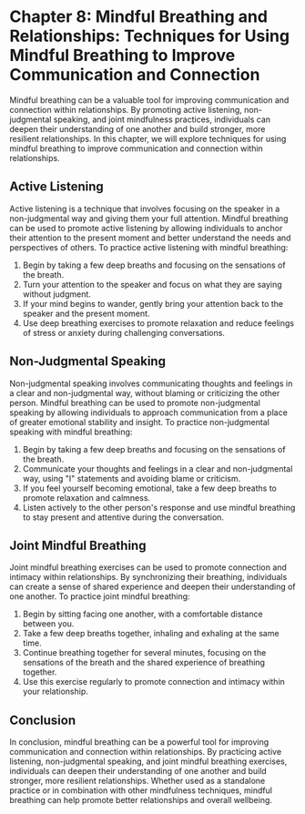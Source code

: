 Chapter 8: Mindful Breathing and Relationships: Techniques for Using Mindful Breathing to Improve Communication and Connection
==============================================================================================================================

Mindful breathing can be a valuable tool for improving communication and connection within relationships. By promoting active listening, non-judgmental speaking, and joint mindfulness practices, individuals can deepen their understanding of one another and build stronger, more resilient relationships. In this chapter, we will explore techniques for using mindful breathing to improve communication and connection within relationships.

Active Listening
----------------

Active listening is a technique that involves focusing on the speaker in a non-judgmental way and giving them your full attention. Mindful breathing can be used to promote active listening by allowing individuals to anchor their attention to the present moment and better understand the needs and perspectives of others. To practice active listening with mindful breathing:

1. Begin by taking a few deep breaths and focusing on the sensations of the breath.
2. Turn your attention to the speaker and focus on what they are saying without judgment.
3. If your mind begins to wander, gently bring your attention back to the speaker and the present moment.
4. Use deep breathing exercises to promote relaxation and reduce feelings of stress or anxiety during challenging conversations.

Non-Judgmental Speaking
-----------------------

Non-judgmental speaking involves communicating thoughts and feelings in a clear and non-judgmental way, without blaming or criticizing the other person. Mindful breathing can be used to promote non-judgmental speaking by allowing individuals to approach communication from a place of greater emotional stability and insight. To practice non-judgmental speaking with mindful breathing:

1. Begin by taking a few deep breaths and focusing on the sensations of the breath.
2. Communicate your thoughts and feelings in a clear and non-judgmental way, using "I" statements and avoiding blame or criticism.
3. If you feel yourself becoming emotional, take a few deep breaths to promote relaxation and calmness.
4. Listen actively to the other person's response and use mindful breathing to stay present and attentive during the conversation.

Joint Mindful Breathing
-----------------------

Joint mindful breathing exercises can be used to promote connection and intimacy within relationships. By synchronizing their breathing, individuals can create a sense of shared experience and deepen their understanding of one another. To practice joint mindful breathing:

1. Begin by sitting facing one another, with a comfortable distance between you.
2. Take a few deep breaths together, inhaling and exhaling at the same time.
3. Continue breathing together for several minutes, focusing on the sensations of the breath and the shared experience of breathing together.
4. Use this exercise regularly to promote connection and intimacy within your relationship.

Conclusion
----------

In conclusion, mindful breathing can be a powerful tool for improving communication and connection within relationships. By practicing active listening, non-judgmental speaking, and joint mindful breathing exercises, individuals can deepen their understanding of one another and build stronger, more resilient relationships. Whether used as a standalone practice or in combination with other mindfulness techniques, mindful breathing can help promote better relationships and overall wellbeing.
